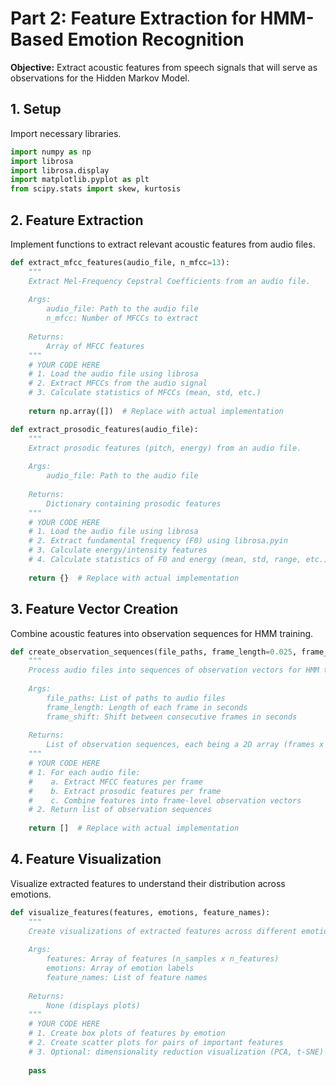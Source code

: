 # Part 2: Feature Extraction for HMM-Based Emotion Recognition

**Objective:** Extract acoustic features from speech signals that will serve as observations for the Hidden Markov Model.

## 1. Setup

Import necessary libraries.

```python
import numpy as np
import librosa
import librosa.display
import matplotlib.pyplot as plt
from scipy.stats import skew, kurtosis
```

## 2. Feature Extraction

Implement functions to extract relevant acoustic features from audio files.

```python
def extract_mfcc_features(audio_file, n_mfcc=13):
    """
    Extract Mel-Frequency Cepstral Coefficients from an audio file.
    
    Args:
        audio_file: Path to the audio file
        n_mfcc: Number of MFCCs to extract
        
    Returns:
        Array of MFCC features
    """
    # YOUR CODE HERE
    # 1. Load the audio file using librosa
    # 2. Extract MFCCs from the audio signal
    # 3. Calculate statistics of MFCCs (mean, std, etc.)
    
    return np.array([])  # Replace with actual implementation
```

```python
def extract_prosodic_features(audio_file):
    """
    Extract prosodic features (pitch, energy) from an audio file.
    
    Args:
        audio_file: Path to the audio file
        
    Returns:
        Dictionary containing prosodic features
    """
    # YOUR CODE HERE
    # 1. Load the audio file using librosa
    # 2. Extract fundamental frequency (F0) using librosa.pyin
    # 3. Calculate energy/intensity features
    # 4. Calculate statistics of F0 and energy (mean, std, range, etc.)
    
    return {}  # Replace with actual implementation
```

## 3. Feature Vector Creation

Combine acoustic features into observation sequences for HMM training.

```python
def create_observation_sequences(file_paths, frame_length=0.025, frame_shift=0.010):
    """
    Process audio files into sequences of observation vectors for HMM training.
    
    Args:
        file_paths: List of paths to audio files
        frame_length: Length of each frame in seconds
        frame_shift: Shift between consecutive frames in seconds
        
    Returns:
        List of observation sequences, each being a 2D array (frames x features)
    """
    # YOUR CODE HERE
    # 1. For each audio file:
    #    a. Extract MFCC features per frame
    #    b. Extract prosodic features per frame
    #    c. Combine features into frame-level observation vectors
    # 2. Return list of observation sequences
    
    return []  # Replace with actual implementation
```

## 4. Feature Visualization

Visualize extracted features to understand their distribution across emotions.

```python
def visualize_features(features, emotions, feature_names):
    """
    Create visualizations of extracted features across different emotions.
    
    Args:
        features: Array of features (n_samples x n_features)
        emotions: Array of emotion labels
        feature_names: List of feature names
        
    Returns:
        None (displays plots)
    """
    # YOUR CODE HERE
    # 1. Create box plots of features by emotion
    # 2. Create scatter plots for pairs of important features
    # 3. Optional: dimensionality reduction visualization (PCA, t-SNE)
    
    pass
```
